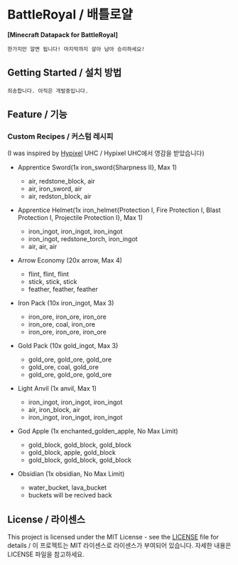 # BattleRoyal / 배틀로얄
**[Minecraft Datapack for BattleRoyal]**

```
한가지만 알면 됩니다! 마지막까지 살아 남아 승리하세요!
```

## Getting Started / 설치 방법

```
죄송합니다. 아직은 개발중입니다.
```

## Feature / 기능

### Custom Recipes / 커스텀 레시피
(I was inspired by [Hypixel](https://hypixel.net/) UHC / Hypixel UHC에서 영감을 받았습니다)

* Apprentice Sword(1x iron_sword{Sharpness II}, Max 1)
    * air, redstone_block, air
    * air, iron_sword, air
    * air, redston_block, air

* Apprentice Helmet(1x iron_helmet{Protection I, Fire Protection I, Blast Protection I, Projectile Protection I}, Max 1)
    * iron_ingot, iron_ingot, iron_ingot
    * iron_ingot, redstone_torch, iron_ingot
    * air, air, air

* Arrow Economy (20x arrow, Max 4)
    * flint, flint, flint
    * stick, stick, stick
    * feather, feather, feather

* Iron Pack (10x iron_ingot, Max 3)
    * iron_ore, iron_ore, iron_ore
    * iron_ore, coal, iron_ore
    * iron_ore, iron_ore, iron_ore

* Gold Pack (10x gold_ingot, Max 3)
    * gold_ore, gold_ore, gold_ore
    * gold_ore, coal, gold_ore
    * gold_ore, gold_ore, gold_ore

* Light Anvil (1x anvil, Max 1)
    * iron_ingot, iron_ingot, iron_ingot
    * air, iron_block, air
    * iron_ingot, iron_ingot, iron_ingot

* God Apple (1x enchanted_golden_apple, No Max Limit)
    * gold_block, gold_block, gold_block
    * gold_block, apple, gold_block
    * gold_block, gold_block, gold_block

* Obsidian (1x obsidian, No Max Limit)
    * water_bucket, lava_bucket
    * buckets will be recived back

## License / 라이센스

This project is licensed under the MIT License - see the [LICENSE](https://github.com/the-sugar-tree/BattleRoyal/blob/master/LICENSE) file for details / 이 프로젝트는 MIT 라이센스로 라이센스가 부여되어 있습니다. 자세한 내용은 LICENSE 파일을 참고하세요.